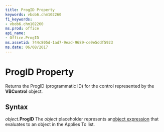 ```yaml
---
title: ProgID Property
keywords: vbob6.chm102260
f1_keywords:
- vbob6.chm102260
ms.prod: office
api_name:
- Office.ProgID
ms.assetid: 744c805d-1ad7-9ead-9689-ce9e5ddf5923
ms.date: 06/08/2017
---
```



# ProgID Property



Returns the ProgID (programmatic ID) for the control represented by the  **VBControl** object.

## Syntax

_object_**.ProgID**
The  _object_ placeholder represents an[object expression](../../Glossary/vbe-glossary.md) that evaluates to an object in the Applies To list.

